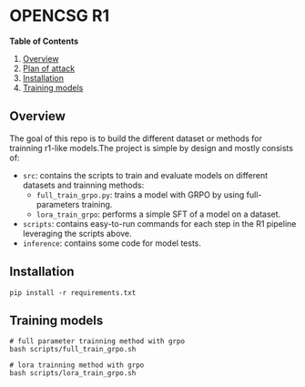 # OPENCSG R1


**Table of Contents**  
1. [Overview](#overview)  
2. [Plan of attack](#plan-of-attack)  
3. [Installation](#installation)  
4. [Training models](#training-models)  

## Overview

The goal of this repo is to build the different dataset or methods for trainning r1-like models.The project is simple by design and mostly consists of:


- `src`: contains the scripts to train and evaluate models on different datasets and trainning methods:
    - `full_train_grpo.py`: trains a model with GRPO by using full-parameters training.
    - `lora_train_grpo`: performs a simple SFT of a model on a dataset.
- `scripts`: contains easy-to-run commands for each step in the R1 pipeline leveraging the scripts above.
- `inference`: contains some code for model tests.



## Installation


```shell
pip install -r requirements.txt
```



## Training models


```shell
# full parameter trainning method with grpo
bash scripts/full_train_grpo.sh

# lora trainning method with grpo
bash scripts/lora_train_grpo.sh
```
